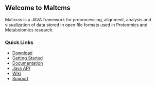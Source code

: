 <h2>Welcome to Maltcms</h2>
Maltcms is a JAVA framework for preprocessing, alignment, analysis and visualization of data stored in open file formats used in Proteomics and Metabolomics research.
<h3>Quick Links</h3>

- [Download](./download.html)
- [Getting Started](./gettingStarted.html)
- [Documentation](./documentation/index.html)
- [Java API](./apidocs/index.html)
- [Wiki](http://sourceforge.net/p/maltcms/wiki/Home/)
- [Support](https://sourceforge.net/projects/maltcms/support)

<!---
<h2>Application Features</h2>
<h3>1D Chromatography</h3>
<h3>2D Chromatography</h3>
<h3>Mass Spectrometry</h3>
<h3>Analytical Pyrolysis</h3>
<h3>Metabolomics</h3>
<h3>Open File Formats</h3>
<h3>Parallel Processing</h3>
<h3>Custom Processing Pipelines</h3>
<h3>Extensibility</h3>-->


